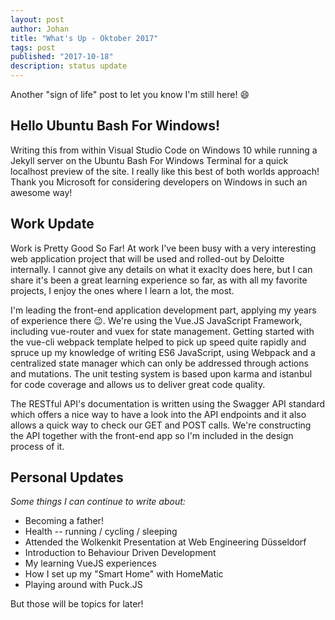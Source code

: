 ```yaml
---
layout: post
author: Johan
title: "What's Up - Oktober 2017"
tags: post
published: "2017-10-18"
description: status update
---
```


Another "sign of life" post to let you know I'm still here! :smile:

## Hello Ubuntu Bash For Windows!

Writing this from within Visual Studio Code on Windows 10 while running a Jekyll server on the Ubuntu Bash For Windows Terminal for a quick localhost preview of the site. I really like this best of both worlds approach! Thank you Microsoft for considering developers on Windows in such an awesome way!

## Work Update

Work is Pretty Good So Far! At work I've been busy with a very interesting web application project that will be used and rolled-out by Deloitte internally. I cannot give any details on what it exaclty does here, but I can share it's been a great learning experience so far, as with all my favorite projects, I enjoy the ones where I learn a lot, the most.

I'm leading the front-end application development part, applying my years of experience there :wink:. We're using the Vue.JS JavaScript Framework, including vue-router and vuex for state management. Getting started with the vue-cli webpack template helped to pick up speed quite rapidly and spruce up my knowledge of writing ES6 JavaScript, using Webpack and a centralized state manager which can only be addressed through actions and mutations. The unit testing system is based upon karma and istanbul for code coverage and allows us to deliver great code quality.

The RESTful API's documentation is written using the Swagger API standard which offers a nice way to have a look into the API endpoints and it also allows a quick way to check our GET and POST calls. We're constructing the API together with the front-end app so I'm included in the design process of it.

## Personal Updates

_Some things I can continue to write about:_

- Becoming a father!
- Health -- running / cycling / sleeping
- Attended the Wolkenkit Presentation at Web Engineering Düsseldorf
- Introduction to Behaviour Driven Development
- My learning VueJS experiences
- How I set up my "Smart Home" with HomeMatic
- Playing around with Puck.JS

But those will be topics for later!
